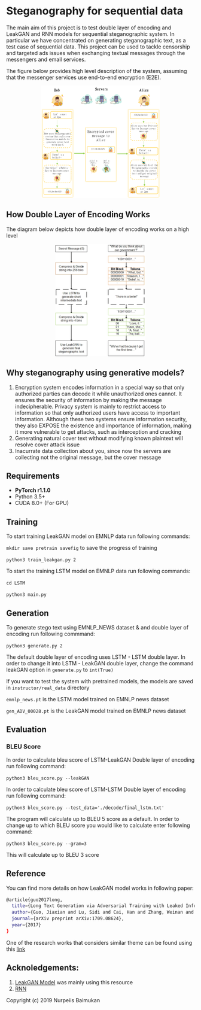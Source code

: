 # Steganography for sequential data

The main aim of this project is to test double layer of encoding and LeakGAN and RNN models for sequential steganographic system. In particular we have concentrated on 
generating steganographic text, as a test case of sequential data. This project can be used to tackle censorship and targeted ads issues when exchanging textual messages through the messengers and email services.

The figure below provides high level description of the system, assuming that the messenger services use end-to-end encryption (E2E).

<p align="center">
  <img height="300" src="diagrams/stego_e2e.png">
</p>


## How Double Layer of Encoding Works

The diagram below depicts how double layer of encoding works on a high level

<p align="center">
  <img height="300" src="diagrams/double_layer.jpg">
</p>

## Why steganography using generative models?
1. Encryption system encodes information in a special way so that only authorized parties can decode it while unauthorized ones cannot. It ensures the security of information by making the message indecipherable. Privacy system is mainly to restrict access to information so that only authorized users have access to important information. Although these two systems ensure information security, they also EXPOSE the existence and importance of information, making it more vulnerable to get attacks, such as interception and cracking
2. Generating natural cover text without modifying known plaintext will resolve cover attack issue
3. Inacurrate data collection about you, since now the servers are collecting not the original message, but the cover message

## Requirements
* **PyTorch r1.1.0**
* Python 3.5+
* CUDA 8.0+ (For GPU)

## Training 

To start training LeakGAN model on EMNLP data run following commands:

`mkdir save pretrain savefig` to save the progress of training

`python3 train_leakgan.py 2`

To start the training LSTM model on EMNLP data run following commands:

`cd LSTM`

`python3 main.py`

## Generation 

To generate stego text using EMNLP_NEWS dataset & and double layer of encoding run following commmand:

`python3 generate.py 2`

The default double layer of encoding uses LSTM - LSTM double layer. In order to change it into LSTM - LeakGAN double layer, change the command leakGAN option in `generate.py` to `int(True)`

If you want to test the system with pretrained models, the models are saved in `instructor/real_data` directory

`emnlp_news.pt` is the LSTM model trained on EMNLP news dataset

`gen_ADV_00028.pt` is the LeakGAN model trained on EMNLP news dataset

## Evaluation

### BLEU Score
In order to calculate bleu score of LSTM-LeakGAN Double layer of encoding run following command:

`python3 bleu_score.py --leakGAN`

In order to calculate bleu score of LSTM-LSTM Double layer of encoding run following command:

`python3 bleu_score.py --test_data='./decode/final_lstm.txt'`

The program will calculate up to BLEU 5 score as a default. In order to change up to which BLEU score you would like to calculate enter following command:

`python3 bleu_score.py --gram=3`

This will calculate up to BLEU 3 score

## Reference
You can find more details on how LeakGAN model works in following paper:
```bash
@article{guo2017long,
  title={Long Text Generation via Adversarial Training with Leaked Information},
  author={Guo, Jiaxian and Lu, Sidi and Cai, Han and Zhang, Weinan and Yu, Yong and Wang, Jun},
  journal={arXiv preprint arXiv:1709.08624},
  year={2017}
}
```

One of the research works that considers similar theme can be found using this [link](https://github.com/tbfang/steganography-lstm)

## Acknoledgements:
1. [LeakGAN Model](https://github.com/williamSYSU/TextGAN-PyTorch) was mainly using this resource
2. [RNN](https://github.com/pytorch/examples/tree/master/word_language_model)

Copyright (c) 2019 Nurpeiis Baimukan
